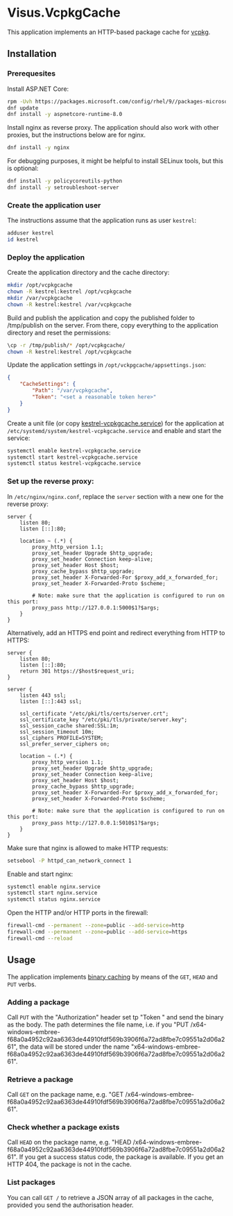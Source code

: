 # Visus.VcpkgCache
This application implements an HTTP-based package cache for [vcpkg](https://vcpkg.io/).

## Installation
### Prerequesites
Install ASP.NET Core:
```bash
rpm -Uvh https://packages.microsoft.com/config/rhel/9//packages-microsoft-prod.rpm
dnf update
dnf install -y aspnetcore-runtime-8.0
```

Install nginx as reverse proxy. The application should also work with other proxies, but the instructions below are for nginx.
```bash
dnf install -y nginx
```

For debugging purposes, it might be helpful to install SELinux tools, but this is optional:
```bash
dnf install -y policycoreutils-python
dnf install -y setroubleshoot-server
```

### Create the application user
The instructions assume that the application runs as user `kestrel`:
```bash
adduser kestrel
id kestrel
```

### Deploy the application
Create the application directory and the cache directory:
```bash
mkdir /opt/vcpkgcache
chown -R kestrel:kestrel /opt/vcpkgcache
mkdir /var/vcpkgcache
chown -R kestrel:kestrel /var/vcpkgcache
```

Build and publish the application and copy the published folder to /tmp/publish on the server. From there, copy everything to the application directory and reset the permissions:
```bash
\cp -r /tmp/publish/* /opt/vcpkgcache/
chown -R kestrel:kestrel /opt/vcpkgcache
```

Update the application settings in `/opt/vckpgcache/appsettings.json`:
```json
{
    "CacheSettings": {
        "Path": "/var/vcpkgcache",
        "Token": "<set a reasonable token here>"
    }
}
```

Create a unit file (or copy [kestrel-vcpkgcache.service](unit-files/kestrel-vcpkgcache.service)) for the application at `/etc/systemd/system/kestrel-vcpkgcache.service` and enable and start the service:
```bash
systemctl enable kestrel-vcpkgcache.service
systemctl start kestrel-vcpkgcache.service
systemctl status kestrel-vcpkgcache.service
```

### Set up the reverse proxy:
In `/etc/nginx/nginx.conf`, replace the `server` section with a new one for the reverse proxy:
```
server {
    listen 80;
    listen [::]:80;

    location ~ (.*) {
        proxy_http_version 1.1;
        proxy_set_header Upgrade $http_upgrade;
        proxy_set_header Connection keep-alive;
        proxy_set_header Host $host;
        proxy_cache_bypass $http_upgrade;
        proxy_set_header X-Forwarded-For $proxy_add_x_forwarded_for;
        proxy_set_header X-Forwarded-Proto $scheme;

        # Note: make sure that the application is configured to run on this port:
        proxy_pass http://127.0.0.1:5000$1?$args;
    }
}
```

Alternatively, add an HTTPS end point and redirect everything from HTTP to HTTPS:
```
server {
    listen 80;
    listen [::]:80;
    return 301 https://$host$request_uri;
}

server {
    listen 443 ssl;
    listen [::]:443 ssl;

    ssl_certificate "/etc/pki/tls/certs/server.crt";
    ssl_certificate_key "/etc/pki/tls/private/server.key";
    ssl_session_cache shared:SSL:1m;
    ssl_session_timeout 10m;
    ssl_ciphers PROFILE=SYSTEM;
    ssl_prefer_server_ciphers on;

    location ~ (.*) {
        proxy_http_version 1.1;
        proxy_set_header Upgrade $http_upgrade;
        proxy_set_header Connection keep-alive;
        proxy_set_header Host $host;
        proxy_cache_bypass $http_upgrade;
        proxy_set_header X-Forwarded-For $proxy_add_x_forwarded_for;
        proxy_set_header X-Forwarded-Proto $scheme;

        # Note: make sure that the application is configured to run on this port:
        proxy_pass http://127.0.0.1:5010$1?$args;
    }
}
```

Make sure that nginx is allowed to make HTTP requests:
```bash
setsebool -P httpd_can_network_connect 1
```

Enable and start nginx:
```bash
systemctl enable nginx.service
systemctl start nginx.service
systemctl status nginx.service
```

Open the HTTP and/or HTTP ports in the firewall:
```bash
firewall-cmd --permanent --zone=public --add-service=http
firewall-cmd --permanent --zone=public --add-service=https
firewall-cmd --reload
```

## Usage
The application implements [binary caching](https://learn.microsoft.com/en-us/vcpkg/reference/binarycaching#http) by means of the `GET`, `HEAD` and `PUT` verbs.

### Adding a package
Call `PUT` with the "Authorization" header set tp "Token <your secret from appsettings.json>" and send the binary as the body. The path determines the file name, i.e. if you "PUT /x64-windows-embree-f68a0a4952c92aa6363de44910fdf569b3906f6a72ad8fbe7c09551a2d06a261", the data will be stored under the name "x64-windows-embree-f68a0a4952c92aa6363de44910fdf569b3906f6a72ad8fbe7c09551a2d06a261".

### Retrieve a package
Call `GET` on the package name, e.g. "GET /x64-windows-embree-f68a0a4952c92aa6363de44910fdf569b3906f6a72ad8fbe7c09551a2d06a261".

### Check whether a package exists
Call `HEAD` on the package name, e.g. "HEAD /x64-windows-embree-f68a0a4952c92aa6363de44910fdf569b3906f6a72ad8fbe7c09551a2d06a261". If you get a success status code, the package is available. If you get an HTTP 404, the package is not in the cache.

### List packages
You can call `GET /` to retrieve a JSON array of all packages in the cache, provided you send the authorisation header.

